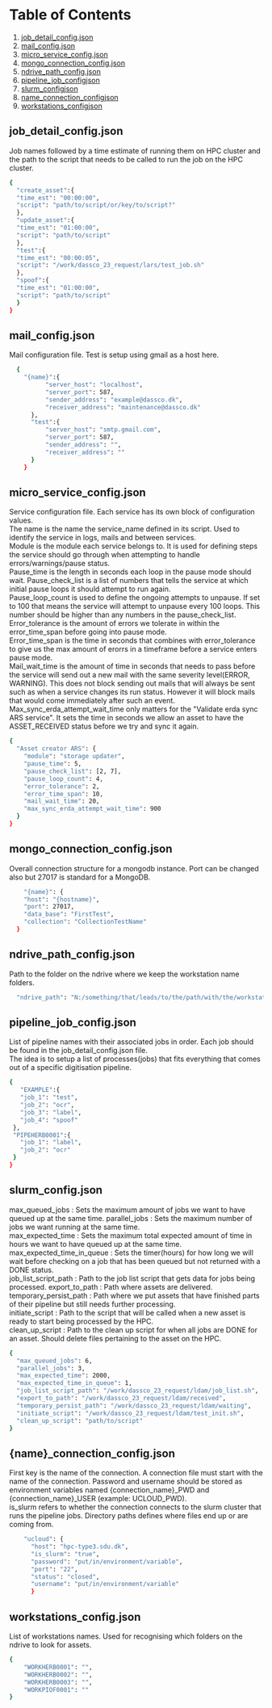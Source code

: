 # Table of Contents
1. [job_detail_config.json](#job_detail_config.json)
2. [mail_config.json](#email_config.json)
3. [micro_service_config.json](#micro_service_config.json)
4. [mongo_connection_config.json](#mongo_connection_config.json)
5. [ndrive_path_config.json](#ndrive_path_configjson)
6. [pipeline_job_configjson](#pipeline_job_configjson)
7. [slurm_configjson](#slurm_configjson)
8. [name_connection_configjson](#name_connection_configjson)
9. [workstations_configjson](#workstations_configjson)

## job_detail_config.json
Job names followed by a time estimate of running them on HPC cluster and the path to the script that needs to be called to run the job on the HPC cluster.

```bash
{
  "create_asset":{
  "time_est": "00:00:00",
  "script": "path/to/script/or/key/to/script?"
  },
  "update_asset":{
  "time_est": "01:00:00",
  "script": "path/to/script"
  },
  "test":{
  "time_est": "00:00:05",
  "script": "/work/dassco_23_request/lars/test_job.sh"
  },
  "spoof":{
  "time_est": "01:00:00",
  "script": "path/to/script"
  }
}
```

## mail_config.json
Mail configuration file. Test is setup using gmail as a host here.
```bash
  {
    "{name}":{
          "server_host": "localhost",
          "server_port": 587,
          "sender_address": "example@dassco.dk",
          "receiver_address": "maintenance@dassco.dk"
      },
      "test":{
          "server_host": "smtp.gmail.com",
          "server_port": 587,
          "sender_address": "",
          "receiver_address": ""
      }
    }
```

## micro_service_config.json
Service configuration file. Each service has its own block of configuration values.  
The name is the name the service_name defined in its script. Used to identify the service in logs, mails and between services.  
Module is the module each service belongs to. It is used for defining steps the service should go through when attempting to handle errors/warnings/pause status.   
Pause_time is the length in seconds each loop in the pause mode should wait.
Pause_check_list is a list of numbers that tells the service at which initial pause loops it should attempt to run again.   
Pause_loop_count is used to define the ongoing attempts to unpause. If set to 100 that means the service will attempt to unpause every 100 loops. This number should be higher than any numbers in the pause_check_list.
Error_tolerance is the amount of errors we tolerate in within the error_time_span before going into pause mode.   
Error_time_span is the time in seconds that combines with error_tolerance to give us the max amount of erorrs in a timeframe before a service enters pause mode.  
Mail_wait_time is the amount of time in seconds that needs to pass before the service will send out a new mail with the same severity level(ERROR, WARNING). This does not block sending out mails that will always be sent such as when a service changes its run status. However it will block mails that would come immediately after such an event.  
Max_sync_erda_attempt_wait_time only matters for the "Validate erda sync ARS service". It sets the time in seconds we allow an asset to have the ASSET_RECEIVED status before we try and sync it again.
```bash
{
  "Asset creator ARS": {
    "module": "storage updater",
    "pause_time": 5,
    "pause_check_list": [2, 7],
    "pause_loop_count": 4,
    "error_tolerance": 2,
    "error_time_span": 10,
    "mail_wait_time": 20,
    "max_sync_erda_attempt_wait_time": 900
  } 
}
```

## mongo_connection_config.json
Overall connection structure for a mongodb instance. Port can be changed also but 27017 is standard for a MongoDB.

```bash
    "{name}": {
    "host": "{hostname}",
    "port": 27017,
    "data_base": "FirstTest",
    "collection": "CollectionTestName"
  }
```

## ndrive_path_config.json
Path to the folder on the ndrive where we keep the workstation name folders.
```bash
  "ndrive_path": "N:/something/that/leads/to/the/path/with/the/workstation/names"
```

## pipeline_job_config.json
List of pipeline names with their associated jobs in order. Each job should be found in the job_detail_config.json file.  
The idea is to setup a list of processes(jobs) that fits everything that comes out of a specific digitisation pipeline.
```bash
{
   "EXAMPLE":{
   "job_1": "test",
   "job_2": "ocr",
   "job_3": "label",
   "job_4": "spoof"
 },
 "PIPEHERB0001":{
   "job_1": "label",
   "job_2": "ocr"
 }
}
```

## slurm_config.json
max_queued_jobs : Sets the maximum amount of jobs we want to have queued up at the same time.
parallel_jobs : Sets the maximum number of jobs we want running at the same time.  
max_expected_time : Sets the maximum total expected amount of time in hours we want to have queued up at the same time.  
max_expected_time_in_queue : Sets the timer(hours) for how long we will wait before checking on a job that has been queued but not returned with a DONE status.  
job_list_script_path : Path to the job list script that gets data for jobs being processed.
export_to_path : Path where assets are delivered.  
temporary_persist_path : Path where we put assets that have finished parts of their pipeline but still needs further processing.  
initiate_script : Path to the script that will be called when a new asset is ready to start being processed by the HPC.  
clean_up_script : Path to the clean up script for when all jobs are DONE for an asset. Should delete files pertaining to the asset on the HPC.   
```bash
{
  "max_queued_jobs": 6,
  "parallel_jobs": 3,
  "max_expected_time": 2000,
  "max_expected_time_in_queue": 1,
  "job_list_script_path": "/work/dassco_23_request/ldam/job_list.sh",
  "export_to_path": "/work/dassco_23_request/ldam/received",
  "temporary_persist_path": "/work/dassco_23_request/ldam/waiting",
  "initiate_script": "/work/dassco_23_request/ldam/test_init.sh",
  "clean_up_script": "path/to/script"
}
```

## {name}_connection_config.json

First key is the name of the connection. A connection file must start with the name of the connection. Password and username should be stored as environment variables named {connection_name}_PWD and {connection_name}_USER (example: UCLOUD_PWD).  
is_slurm refers to whether the connection connects to the slurm cluster that runs the pipeline jobs. 
Directory paths defines where files end up or are coming from. 
```bash
    "ucloud": {
      "host": "hpc-type3.sdu.dk",
      "is_slurm": "true",
      "password": "put/in/environment/variable",
      "port": "22",
      "status": "closed",
      "username": "put/in/environment/variable"
      }
```

## workstations_config.json
List of workstations names. Used for recognising which folders on the ndrive to look for assets. 
```bash
{
    "WORKHERB0001": "",
    "WORKHERB0002": "",
    "WORKHERB0003": "",
    "WORKPIOF0001": ""
}
```